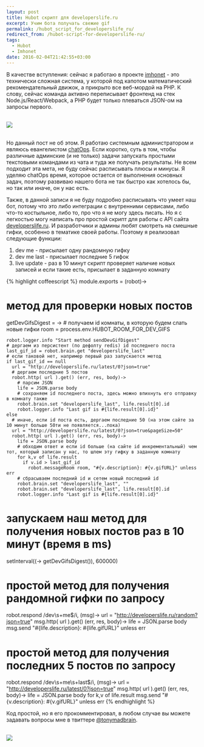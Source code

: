 ```yaml
---
layout: post
title: Hubot скрипт для developerslife.ru
excerpt: Учим бота получать свежие gif
permalink: /hubot_script_for_developerslife_ru/
redirect_from: /hubot-script-for-developerslife-ru/
tags:
  - Hubot
  - Imhonet
date: 2016-02-04T21:42:55+03:00
---
```


В качестве вступления: сейчас я работаю в проекте <a href="http://imhonet.ru/" target="_blank">imhonet</a> - это технически сложная система, у которой под капотом математический рекомендательный движок, а прикрыто все веб-мордой на PHP. К слову, сейчас команда активно переписывает фронтенд на стек Node.js/React/Webpack, а PHP будет только плеваться JSON-ом на запросы первого.

<br>
<img src="https://farm2.staticflickr.com/1624/24190718014_35b17690c8_o.jpg">
<br>
<br>

Но данный пост не об этом. Я работаю системным администратором и являюсь евангелистом <a href="https://speakerdeck.com/jnewland/chatops-at-github" target="_blank">chatOps</a>. Если коротко, суть в том, чтобы различные админские (и не только) задачи запускать простыми текстовыми командами из чата и туда же получать результаты. Не всем подходит эта мета, не буду сейчас расписывать плюсы и минусы. Я уделяю chatOps время, которое остается от выполнения основных задач, поэтому развиваю нашего бота не так быстро как хотелось бы, но так или иначе, он у нас есть.

Также, в данной записи я не буду подробно расписывать что умеет наш бот, потому что это либо интеграции с внутренними сервисами, либо что-то костыльное, либо то, про что я не могу здесь писать. Но я с легкостью могу написать про простой скрипт для работы с API сайта <a href="http://developerslife.ru/" target="_blank">developerslife.ru</a>. И разработчики и админы любят смотреть на смешные гифки, особенно в тематике своей работы. Поэтому я реализовал следующие функции:

1. dev me - присылает одну рандомную гифку
2. dev me last - присылает последние 5 гифок
3. live update - раз в 10 минут скрипт проверяет наличие новых записей и если такие есть, присылает в заданную комнату

{% highlight coffeescript %}
module.exports = (robot)->

  # метод для проверки новых постов
  getDevGifsDigest = ->
    # получаем id комнаты, в которую будем слать новые гифки
    room = process.env.HUBOT_ROOM_FOR_DEV_GIFS

    robot.logger.info "Start method sendDevGifDigest"
    # дергаем из персистент (по дефолту redis) id последнего поста
    last_gif_id = robot.brain.get "developerslife_last"
    # если таковой нет, например первый раз запускается метод
    if last_gif_id == null
      url = "http://developerslife.ru/latest/0?json=true"
      # дергаем последние 5 постов
      robot.http( url ).get() (err, res, body)->
        # парсим JSON
        life = JSON.parse body
        # сохраняем id последнего поста, здесь можно впихнуть его отправку в комнату также
        robot.brain.set "developerslife_last", life.result[0].id
        robot.logger.info "Last gif is #{life.result[0].id}"
    else
      # иначе, если id поста есть, дергаем последние 50 (на этом сайте за 10 минут больше 50ти не появляется...пока)
      url = "http://developerslife.ru/latest/0?json=true&pageSize=50"
      robot.http( url ).get() (err, res, body)->
        life = JSON.parse body
        # обходим ответ и если id больше (на сайте id инкрементальный) чем тот, который записан у нас, то шлем эту гифку в заданную комнату
        for k,v of life.result
          if v.id > last_gif_id
            robot.messageRoom room, "#{v.description}: #{v.gifURL}" unless err
        # сбрасываем последний id и сетем новый последний id
        robot.brain.set "developerslife_last", ""
        robot.brain.set "developerslife_last", life.result[0].id
        robot.logger.info "Last gif is #{life.result[0].id}"

  # запускаем наш метод для получения новых постов раз в 10 минут (время в ms)
  setInterval((-> getDevGifsDigest()), 600000)

  # простой метод для получения рандомной гифки по запросу
  robot.respond /dev\s+me$/i, (msg)->
    url = "http://developerslife.ru/random?json=true"
    msg.http( url ).get() (err, res, body)->
      life = JSON.parse body
      msg.send "#{life.description}: #{life.gifURL}" unless err

  # простой метод для получения последних 5 постов по запросу
  robot.respond /dev\s+me\s+last$/i, (msg)->
    url = "http://developerslife.ru/latest/0?json=true"
    msg.http( url ).get() (err, res, body)->
      life = JSON.parse body
      for k,v of life.result
        msg.send "#{v.description}: #{v.gifURL}" unless err
{% endhighlight %}

Код простой, но я его прокомментировал, в любом случае вы можете задавать вопросы мне в твиттере <a href="https://twitter.com/tonymadbrain" target="_blank">@tonymadbrain</a>.

<br>
<img src="https://farm2.staticflickr.com/1561/24523370100_50e5128c91_o.jpg">
<br>

